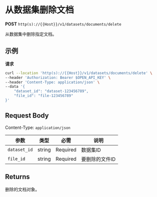 # 从数据集删除文档

**POST** `http(s)://{{Host}}/v1/datasets/documents/delete`

从数据集中删除指定文档。

## 示例

**请求**
```bash
curl --location 'http(s)://{{Host}}/v1/datasets/documents/delete' \
--header 'Authorization: Bearer $OPEN_API_KEY' \
--header 'Content-Type: application/json' \
--data '{
    "dataset_id": "dataset-123456789",
    "file_id": "file-123456789"
}'
```

## Request Body
Content-Type: `application/json`

| 参数 | 类型 | 必需 | 说明 |
|-----|------|------|------|
| `dataset_id` | string | Required | 数据集ID |
| `file_id` | string | Required | 要删除的文件ID |

## Returns
删除的文档对象。
